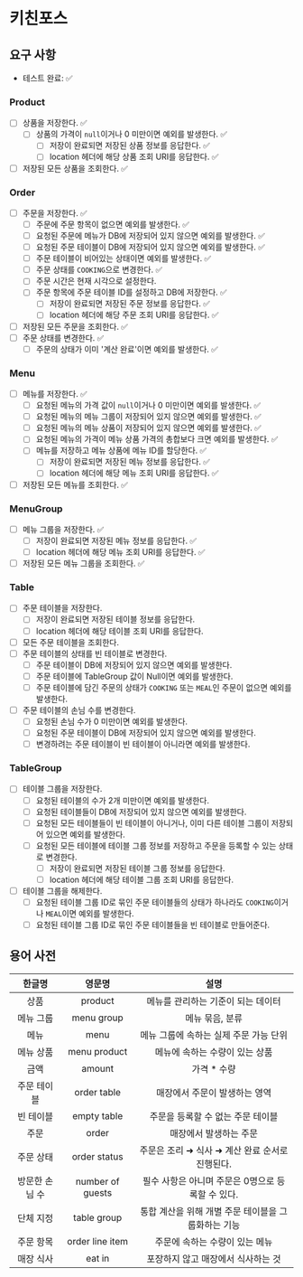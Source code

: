 # 키친포스

## 요구 사항

- 테스트 완료: ✅

### Product

- [ ] 상품을 저장한다. ✅
    - [ ] 상품의 가격이 `null`이거나 0 미만이면 예외를 발생한다. ✅
        - [ ] 저장이 완료되면 저장된 상품 정보를 응답한다. ✅
        - [ ] location 헤더에 해당 상품 조회 URI를 응답한다. ✅
- [ ] 저장된 모든 상품을 조회한다. ✅

### Order

- [ ] 주문을 저장한다. ✅
    - [ ] 주문에 주문 항목이 없으면 예외를 발생한다. ✅
    - [ ] 요청된 주문에 메뉴가 DB에 저장되어 있지 않으면 예외를 발생한다. ✅
    - [ ] 요청된 주문 테이블이 DB에 저장되어 있지 않으면 예외를 발생한다. ✅
    - [ ] 주문 테이블이 비어있는 상태이면 예외를 발생한다. ✅
    - [ ] 주문 상태를 `COOKING`으로 변경한다. ✅
    - [ ] 주문 시간은 현재 시각으로 설정한다.
    - [ ] 주문 항목에 주문 테이블 ID를 설정하고 DB에 저장한다. ✅
        - [ ] 저장이 완료되면 저장된 주문 정보를 응답한다. ✅
        - [ ] location 헤더에 해당 주문 조회 URI를 응답한다. ✅
- [ ] 저장된 모든 주문을 조회한다. ✅
- [ ] 주문 상태를 변경한다. ✅
    - [ ] 주문의 상태가 이미 '계산 완료'이면 예외를 발생한다. ✅

### Menu

- [ ] 메뉴를 저장한다. ✅
    - [ ] 요청된 메뉴의 가격 값이 `null`이거나 0 미만이면 예외를 발생한다. ✅
    - [ ] 요청된 메뉴의 메뉴 그룹이 저장되어 있지 않으면 예외를 발생한다. ✅
    - [ ] 요청된 메뉴의 메뉴 상품이 저장되어 있지 않으면 예외를 발생한다. ✅
    - [ ] 요청된 메뉴의 가격이 메뉴 상품 가격의 총합보다 크면 예외를 발생한다. ✅
    - [ ] 메뉴를 저장하고 메뉴 상품에 메뉴 ID를 할당한다. ✅
        - [ ] 저장이 완료되면 저장된 메뉴 정보를 응답한다. ✅
        - [ ] location 헤더에 해당 메뉴 조회 URI를 응답한다. ✅
- [ ] 저장된 모든 메뉴를 조회한다. ✅

### MenuGroup

- [ ] 메뉴 그룹을 저장한다. ✅
    - [ ] 저장이 완료되면 저장된 메뉴 정보를 응답한다. ✅
    - [ ] location 헤더에 해당 메뉴 조회 URI를 응답한다. ✅
- [ ] 저장된 모든 메뉴 그룹을 조회한다. ✅

### Table

- [ ] 주문 테이블을 저장한다.
    - [ ] 저장이 완료되면 저장된 테이블 정보를 응답한다.
    - [ ] location 헤더에 해당 테이블 조회 URI를 응답한다.
- [ ] 모든 주문 테이블을 조회한다.
- [ ] 주문 테이블의 상태를 빈 테이블로 변경한다.
    - [ ] 주문 테이블이 DB에 저장되어 있지 않으면 예외를 발생한다.
    - [ ] 주문 테이블에 TableGroup 값이 Null이면 예외를 발생한다.
    - [ ] 주문 테이블에 담긴 주문의 상태가 `COOKING` 또는 `MEAL`인 주문이 없으면 예외를 발생한다.
- [ ] 주문 테이블의 손님 수를 변경한다.
    - [ ] 요청된 손님 수가 0 미만이면 예외를 발생한다.
    - [ ] 요청된 주문 테이블이 DB에 저장되어 있지 않으면 예외를 발생한다.
    - [ ] 변경하려는 주문 테이블이 빈 테이블이 아니라면 예외를 발생한다.

### TableGroup

- [ ] 테이블 그룹을 저장한다.
    - [ ] 요청된 테이블의 수가 2개 미만이면 예외를 발생한다.
    - [ ] 요청된 테이블들이 DB에 저장되어 있지 않으면 예외를 발생한다.
    - [ ] 요청된 모든 테이블들이 빈 테이블이 아니거나, 이미 다른 테이블 그룹이 저장되어 있으면 예외를 발생한다.
    - [ ] 요청된 모든 테이블에 테이블 그룹 정보를 저장하고 주문을 등록할 수 있는 상태로 변경한다.
        - [ ] 저장이 완료되면 저장된 테이블 그룹 정보를 응답한다.
        - [ ] location 헤더에 해당 테이블 그룹 조회 URI를 응답한다.
- [ ] 테이블 그룹을 해제한다.
    - [ ] 요청된 테이블 그룹 ID로 묶인 주문 테이블들의 상태가 하나라도 `COOKING`이거나 `MEAL`이면 예외를 발생한다.
    - [ ] 요청된 테이블 그룹 ID로 묶인 주문 테이블들을 빈 테이블로 만들어준다.

## 용어 사전

|   한글명    |       영문명        |              설명               |
|:--------:|:----------------:|:-----------------------------:|
|    상품    |     product      |      메뉴를 관리하는 기준이 되는 데이터      |
|  메뉴 그룹   |    menu group    |           메뉴 묶음, 분류           |
|    메뉴    |       menu       |    메뉴 그룹에 속하는 실제 주문 가능 단위     |
|  메뉴 상품   |   menu product   |       메뉴에 속하는 수량이 있는 상품       |
|    금액    |      amount      |            가격 * 수량            |
|  주문 테이블  |   order table    |       매장에서 주문이 발생하는 영역        |
|  빈 테이블   |   empty table    |      주문을 등록할 수 없는 주문 테이블      |
|    주문    |      order       |         매장에서 발생하는 주문          |
|  주문 상태   |   order status   | 주문은 조리 ➜ 식사 ➜ 계산 완료 순서로 진행된다. |
| 방문한 손님 수 | number of guests | 필수 사항은 아니며 주문은 0명으로 등록할 수 있다. |
|  단체 지정   |   table group    | 통합 계산을 위해 개별 주문 테이블을 그룹화하는 기능 |
|  주문 항목   | order line item  |       주문에 속하는 수량이 있는 메뉴       |
|  매장 식사   |      eat in      |      포장하지 않고 매장에서 식사하는 것      |
